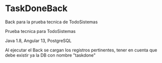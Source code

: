 # TaskDoneBack
Back para la prueba tecnica de TodoSistemas

Prueba tecnica para TodoSistemas

Java 1.8, Angular 13, PostgreSQL

Al ejecutar el Back se cargan los registros pertinentes, tener en cuenta que debe existir ya la DB con nombre "taskdone"
